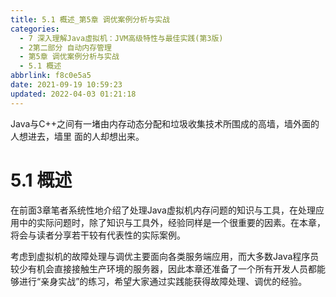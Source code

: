 ```yaml
---
title: 5.1 概述_第5章 调优案例分析与实战
categories: 
  - 7 深入理解Java虛拟机：JVM高级特性与最佳实践(第3版)
  - 2第二部分 自动内存管理
  - 第5章 调优案例分析与实战
  - 5.1 概述
abbrlink: f8c0e5a5
date: 2021-09-19 10:59:23
updated: 2022-04-03 01:21:18
---
```

Java与C++之间有一堵由内存动态分配和垃圾收集技术所围成的高墙，墙外面的人想进去，墙里 面的人却想出来。
# 5.1 概述
在前面3章笔者系统性地介绍了处理Java虚拟机内存问题的知识与工具，在处理应用中的实际问题时，除了知识与工具外，经验同样是一个很重要的因素。在本章，将会与读者分享若干较有代表性的实际案例。

考虑到虚拟机的故障处理与调优主要面向各类服务端应用，而大多数Java程序员较少有机会直接接触生产环境的服务器，因此本章还准备了一个所有开发人员都能够进行“亲身实战”的练习，希望大家通过实践能获得故障处理、调优的经验。


